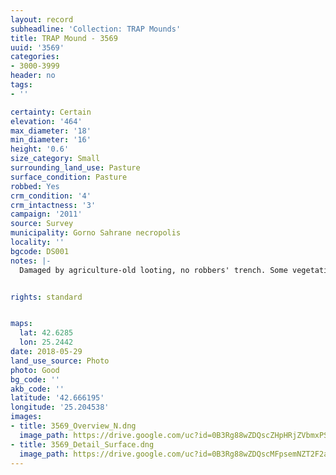 ```yaml
---
layout: record
subheadline: 'Collection: TRAP Mounds'
title: TRAP Mound - 3569
uuid: '3569'
categories:
- 3000-3999
header: no
tags:
- ''

certainty: Certain
elevation: '464'
max_diameter: '18'
min_diameter: '16'
height: '0.6'
size_category: Small
surrounding_land_use: Pasture
surface_condition: Pasture
robbed: Yes
crm_condition: '4'
crm_intactness: '3'
campaign: '2011'
source: Survey
municipality: Gorno Sahrane necropolis
locality: ''
bgcode: DS001
notes: |-
  Damaged by agriculture-old looting, no robbers' trench. Some vegetation, 3-5 giant rocks, many small-med. Stones scattered around. Next to road (2m cut by road).


rights: standard


maps:
  lat: 42.6285
  lon: 25.2442
date: 2018-05-29
land_use_source: Photo
photo: Good
bg_code: ''
akb_code: ''
latitude: '42.666195'
longitude: '25.204538'
images:
- title: 3569_Overview_N.dng
  image_path: https://drive.google.com/uc?id=0B3Rg88wZDQscZHpHRjZVbmxPS1k
- title: 3569_Detail_Surface.dng
  image_path: https://drive.google.com/uc?id=0B3Rg88wZDQscMFpsemNZT2F2aXM
---
```

